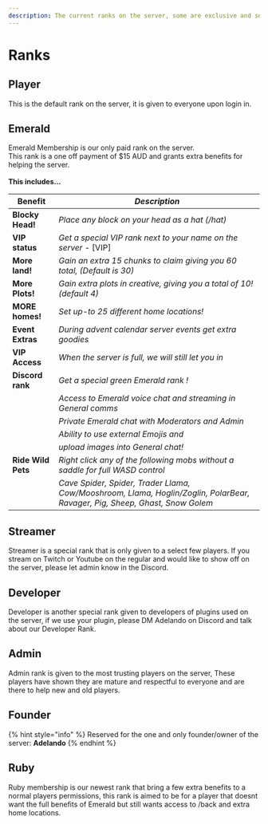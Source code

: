 ```yaml
---
description: The current ranks on the server, some are exclusive and some are earned.
---
```


# Ranks

## Player

This is the default rank on the server, it is given to everyone upon login in.

## Emerald

Emerald Membership is our only paid rank on the server.\
This rank is a one off payment of $15 AUD and grants extra benefits for helping the server.\
\
**This includes...**&#x20;

| Benefit            | _Description_                                                                                                               |
| ------------------ | --------------------------------------------------------------------------------------------------------------------------- |
|  **Blocky Head!**  |  _Place any block on your head as a hat (/hat)_                                                                             |
| **VIP status**     | _Get a special VIP rank next to your name on the server -_  \[VIP]                                                          |
| **More land!**     | _Gain an extra 15 chunks to claim giving you 60 total, (Default is 30)_                                                     |
| **More Plots!**    | _Gain extra plots in creative, giving you a total of 10! (default 4)_                                                       |
| **MORE homes!**    | _Set up-to 25 different home locations!_                                                                                    |
| **Event Extras**   | _During advent calendar server events get extra goodies_                                                                    |
| **VIP Access**     | _When the server is full, we will still let you in_                                                                         |
| **Discord rank**   | _Get a special green Emerald rank !_                                                                                        |
|                    | _Access to Emerald voice chat  and streaming in General comms_                                                              |
|                    | _Private Emerald chat with Moderators and Admin_                                                                            |
|                    | _Ability to use external Emojis and_                                                                                        |
|                    | _upload images into General chat!_                                                                                          |
| **Ride Wild Pets** | _Right click any of the following mobs without a saddle for full WASD control_                                              |
|                    | _Cave Spider, Spider, Trader Llama, Cow/Mooshroom, Llama, Hoglin/Zoglin, PolarBear, Ravager, Pig, Sheep, Ghast, Snow Golem_ |

## Streamer

Streamer is a special rank that is only given to a select few players. If you stream on Twitch or Youtube on the regular and would like to show off on the server, please let admin know in the Discord.

## Developer

Developer is another special rank given to developers of plugins used on the server, if we use your plugin, please DM Adelando on Discord and talk about our Developer Rank.

## Admin

Admin rank is given to the most trusting players on the server, These players have shown they are mature and respectful to everyone and are there to help new and old players.

## Founder

{% hint style="info" %}
Reserved for the one and only founder/owner of the server: **Adelando**
{% endhint %}

## Ruby

Ruby membership is our newest rank that bring a few extra benefits to a normal players permissions, this rank is aimed to be for a player that doesnt want the full benefits of Emerald but still wants access to /back and extra home locations.
